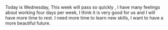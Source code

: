 Today is Wednesday, This week will pass so quickly , I have many feelings about working four days per week, I think it is very good for us and I will have more time to rest. I need more time to learn new skills, I want to have a more beautiful future.
